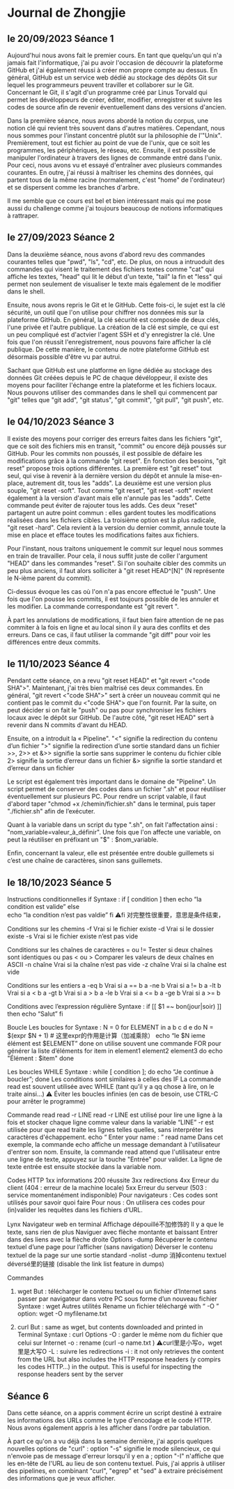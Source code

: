 # Journal de Zhongjie
## le 20/09/2023 Séance 1

Aujourd'hui nous avons fait le premier cours. En tant que quelqu'un qui n'a jamais fait l'informatique, j'ai pu avoir l'occasion de découvrir la plateforme GitHub et j'ai également réussi à créer mon propre compte au dessus. En général, GitHub est un service web dédié au stockage des dépôts Git sur lequel les programmeurs peuvent traviller et collaborer sur le Git. Concernant le Git, il s'agit d'un programme créé par Linus Torvald qui permet les dévéloppeurs de créer, éditer, modifier, enregistrer et suivre les codes de source afin de revenir éventuellement dans des versions d'ancien.

Dans la première séance, nous avons abordé la notion du corpus, une notion clé qui revient très souvent dans d'autres matières. Cependant, nous nous sommes pour l'instant concentré plutôt sur la philosophie de l'"Unix". Premièrement, tout est fichier au point de vue de l'unix, que ce soit les programmes, les périphériques, le réseau, etc. Ensuite, il est possible de manipuler l'ordinateur à travers des lignes de commande entré dans l'unix. Pour ceci, nous avons vu et essayé d'entraîner avec plusieurs commandes courantes. En outre, j'ai réussi à maîtriser les chemins des données, qui partent tous de la même racine (normalement, c'est "home" de l'ordinateur) et se dispersent comme les branches d'arbre. 

Il me semble que ce cours est bel et bien intéressant mais qui me pose aussi du challenge comme j'ai toujours beaucoup de notions informatiques à rattraper.

## le 27/09/2023 Séance 2

Dans la deuxième séance, nous avons d'abord revu des commandes courantes telles que "pwd", "ls", "cd", etc. De plus, on nous a intruoduit des commandes qui visent le traitement des fichiers textes comme "cat" qui affiche les textes, "head" qui lit le début d'un texte, "tail" la fin et "less" qui permet non seulement de visualiser le texte mais également de le modifier dans le shell.

Ensuite, nous avons repris le Git et le GitHub. Cette fois-ci, le sujet est la clé sécurité, un outil que l'on utilise pour chiffrer nos données mis sur la plateforme GitHub. En général, la clé sécurité est composée de deux clés, l'une privée et l'autre publique. La création de la clé est simple, ce qui est un peu compliqué est d'actvier l'agent SSH et d'y enregistrer la clé. Une fois que l'on réussit l'enregistrement, nous pouvons faire afficher la clé publique. De cette manière, le contenu de notre plateforme GitHub est désormais possible d'être vu par autrui.

Sachant que GitHub est une platforme en ligne dédiée au stockage des données Git créées depuis le PC de chaque dévéloppeur, il existe des moyens pour faciliter l'échange entre la plateforme et les fichiers locaux. Nous pouvons utiliser des commandes dans le shell qui commencent par "git" telles que "git add", "git status", "git commit", "git pull", "git push", etc.


## le 04/10/2023 Séance 3

Il existe des moyens pour corriger des erreurs faites dans les fichiers "git", que ce soit des fichiers mis en transit, "commit" ou encore déjà poussés sur GitHub. Pour les commits non poussés, il est possible de défaire les modifications grâce à la commande "git reset". En fonction des besoins, "git reset" propose trois options différentes. La première est "git reset" tout seul, qui vise à revenir à la dernière version du dépôt et annule la mise-en-place, autrement dit, tous les "adds". La deuxième est une version plus souple, "git reset -soft". Tout comme "git reset", "git reset -soft" revient également à la version d'avant mais elle n'annule pas les "adds". Cette commande peut éviter de rajouter tous les adds. Ces deux "reset" partagent un autre point commun : elles gardent toutes les modifications réalisées dans les fichiers cibles. La troisième option est la plus radicale, "git reset -hard". Cela revient à la version du dernier commit, annule toute la mise en place et efface toutes les modifications faites aux fichiers. 

Pour l'instant, nous traitons uniquement le commit sur lequel nous sommes en train de travailler. Pour cela, il nous suffit juste de coller l'argument "HEAD" dans les commandes "reset". Si l'on souhaite cibler des commits un peu plus anciens, il faut alors solliciter à "git reset HEAD^[N]" (N représente le N-ième parent du commit).

Ci-dessus évoque les cas où l'on n'a pas encore effectué le "push". Une fois que l'on pousse les commits, il est toujours possible de les annuler et les modifier. La commande correspondante est "git revert <commit>".

À part les annulations de modifications, il faut bien faire attention de ne pas commiter à la fois en ligne et au local sinon il y aura des conflits et des erreurs. Dans ce cas, il faut utiliser la commande "git diff" pour voir les différences entre deux commits.

## le 11/10/2023 Séance 4
Pendant cette séance, on a revu "git reset HEAD" et "git revert <"code SHA">". Maintenant, j'ai très bien maîtrisé ces deux commandes. En général, "git revert <"code SHA">" sert à créer un nouveau commit qui ne contient pas le commit du <"code SHA"> que l'on fournit. Par la suite, on peut décider si on fait le "push" ou pas pour synchroniser les fichiers locaux avec le dépôt sur GitHub. De l'autre côté, "git reset HEAD" sert à revenir dans N commits d'avant du HEAD.

Ensuite, on a introduit la « Pipeline".
"<" signifie la redirection du contenu d’un fichier 
">" signifie la redirection d’une sortie standard dans un fichier >>, 
2>> et &>> signifie la sortie sans supprimer le contenu du fichier cible
2> signifie la sortie d’erreur dans un fichier
&> signifie la sortie standard et d’erreur dans un fichier

Le script est également très important dans le domaine de "Pipeline". Un script permet de conserver des codes dans un fichier ".sh" et pour réutiliser éventuellement sur plusieurs PC.
Pour rendre un script valable, il faut d'abord taper "chmod +x /chemin/fichier.sh" dans le terminal, puis taper "./fichier.sh" afin de l’exécuter.

Quant à la variable dans un script du type ".sh", on fait l'affectation ainsi : "nom_variable=valeur_à_définir". Une fois que l'on affecte une variable, on peut la réutiliser en préfixant un "$" : $nom_variable. 

Enfin, concernant la valeur, elle est présentée entre double guillemets si c’est une chaîne de caractères, sinon sans guillemets.

## le 18/10/2023 Séance 5
Instructions conditionnelles
if
Syntaxe : 
if [ condition ]
then
	echo “la condition est valide”
else	
	echo “la condition n’est pas valdie”
fi 
⚠️fi 对完整性很重要，意思是条件结束，

Conditions sur les chemins
-f 
Vrai si le fichier existe
-d 
Vrai si le dossier existe
-s
Vrai si le fichier existe n’est pas vide


Conditions sur les chaînes de caractères
= ou !=
Tester si deux chaînes sont identiques ou pas
< ou >
Comparer les valeurs de deux chaînes en ASCII
-n chaîne
Vrai si la chaîne n’est pas vide
-z chaîne
Vrai si la chaîne est vide


Conditions sur les entiers
a -eq b
Vrai si a == b
a -ne b
Vrai si a != b
a -lt b
Vrai si a < b
a -gt b
Vrai si a > b
a -le b
Vrai si a <= b
a -ge b
Vrai si a >= b

Conditions avec l’expression régulière
Syntaxe : 
	if [[ $1 =~ bon(jour|soir) ]]
	then 
		echo “Salut”
	fi

Boucle
Les boucles for
Syntaxe : 
N = 0
for ELEMENT in a b c d e
do
	N = $(expr $N + 1) # 这里expr的作用是计算（加减乘除）
	echo “le $N ieme élément est $ELEMENT”
done
on utilise souvent une commande FOR pour générer la liste d’éléments
for item in element1 element2 element3
do
    echo "Élément : $item"
done

Les boucles WHILE
Syntaxe : 
while [ condition ];
do
	echo “Je continue à boucler”;
done
Les conditions sont similaires à celles des IF
La commande read est souvent utilisée avec WHILE (tant qu’il y a qq chose à lire, on le traite ainsi…)
⚠️ Éviter les boucles infinies (en cas de besoin, use CTRL-C pour arrêter le programme)

Commande read
read -r LINE
	read -r LINE est utilisé pour lire une ligne à la fois et stocker chaque ligne comme valeur dans la variable “LINE”
	-r est utilisée pour que read traite les lignes telles quelles, sans interpréter les caractères d'échappement.
echo “ Enter your name : ”
read name
Dans cet exemple, la commande echo affiche un message demandant à l'utilisateur d'entrer son nom. Ensuite, la commande read attend que l'utilisateur entre une ligne de texte, appuyez sur la touche "Entrée" pour valider. La ligne de texte entrée est ensuite stockée dans la variable nom.

Codes HTTP
1xx
informations
200
réussite
3xx
redirections
4xx
Erreur du client (404 : erreur de la machine locale)
5xx
Erreur du serveur (503 : service momentanément indisponible)
Pour navigateurs : Ces codes sont utilisés pour savoir quoi faire
Pour nous : On utilisera ces codes pour (in)valider les requêtes dans les fichiers d’URL.

Lynx
Navigateur web en terminal 
Affichage dépouillé不加修饰的
Il y a que le texte, sans rien de plus
Naviguer avec flèche montante et baissant
Entrer dans des liens avec la flèche droite
Options
-dump
Récupérer le contenu textuel d’une page pour l’afficher (sans navigation)
Déverser le contenu textuel de la page sur une sortie standard
-nolist -dump
消掉contenu textuel déversé里的链接 (disable the link list feature in dumps)

Commandes
1. wget
But : télécharger le contenu textuel ou un fichier d’Internet sans passer par navigateur dans votre PC sous forme d’un nouveau fichier
Syntaxe : 
wget <URL>
Autres utilités
Rename un fichier téléchargé with “ -O ” option: 
wget -O myfilename.txt <URL>

2. curl
But : same as wget, but contents downloaded and printed in Terminal
Syntaxe : 
curl <URL>
Options
-O : garder le même nom du fichier que celui sur Internet
-o : rename (curl -o name.txt <URL>) ⚠️curl里是小写o，wget里是大写O
-L : suivre les redirections
-i : it not only retrieves the content from the URL but also includes the HTTP response headers (y compirs les codes HTTP…) in the output. This is useful for inspecting the response headers sent by the server

## Séance 6
Dans cette séance, on a appris comment écrire un script destiné à extraire les informations des URLs comme le type d'encodage et le code HTTP. Nous avons également appris à les afficher dans l'ordre par tabulation.

À part ce qu'on a vu déjà dans la semaine dernière, j'ai appris quelques nouvelles options de "curl" :
	option "-s" signifie le mode silencieux, ce qui n'envoie pas de message d'erreur lorsqu'il y en a ;
	option "-I" n'affiche que les en-tête de l'URL au lieu de son contenu textuel.
Puis, j'ai appris à utiliser des pipelines, en combinant "curl", "egrep" et "sed" à extraire précisément des informations que je veux afficher.